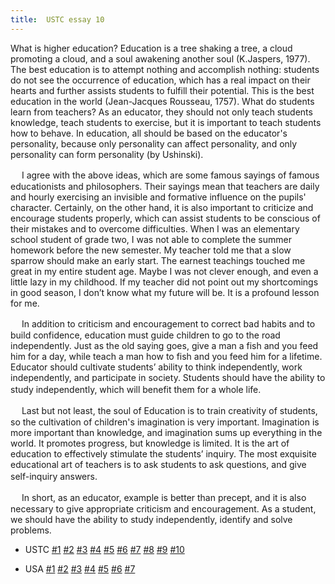 ```yaml
---
title:  USTC essay 10
---
```

What is higher education? Education is a tree shaking a tree, a cloud promoting a cloud, and a soul awakening another soul (K.Jaspers, 1977). The best education is to attempt nothing and accomplish nothing: students do not see the occurrence of education, which has a real impact on their hearts and further assists students to fulfill their potential. This is the best education in the world (Jean-Jacques Rousseau, 1757). What do students learn from teachers? As an educator, they should not only teach students knowledge, teach students to exercise, but it is important to teach students how to behave. In education, all should be based on the educator's personality, because only personality can affect personality, and only personality can form personality (by Ushinski).

　  I agree with the above ideas, which are some famous sayings of famous educationists and philosophers. Their sayings mean that teachers are daily and hourly exercising an invisible and formative influence on the pupils' character. Certainly, on the other hand, it is also important to criticize and encourage students properly, which can assist students to be conscious of their mistakes and to overcome difficulties. When I was an elementary school student of grade two, I was not able to complete the summer homework before the new semester. My teacher told me that a slow sparrow should make an early start. The earnest teachings touched me great in my entire student age. Maybe I was not clever enough, and even a little lazy in my childhood. If my teacher did not point out my shortcomings in good season, I don’t know what my future will be. It is a profound lesson for me.

　  In addition to criticism and encouragement to correct bad habits and to build confidence, education must guide children to go to the road independently. Just as the old saying goes, give a man a fish and you feed him for a day, while teach a man how to fish and you feed him for a lifetime. Educator should cultivate students’ ability to think independently, work independently, and participate in society. Students should have the ability to study independently, which will benefit them for a whole life.　

　  Last but not least, the soul of Education is to train creativity of students, so the cultivation of children's imagination is very important. Imagination is more important than knowledge, and imagination sums up everything in the world. It promotes progress, but knowledge is limited. It is the art of education to effectively stimulate the students’ inquiry. The most exquisite educational art of teachers is to ask students to ask questions, and give self-inquiry answers.　

　  In short, as an educator, example is better than precept, and it is also necessary to give appropriate criticism and encouragement. As a student, we should have the ability to study independently, identify and solve problems.

- USTC [\#1](/utils/essays/ustc1) [\#2](/utils/essays/ustc2) [\#3](/utils/essays/ustc3) [\#4](/utils/essays/ustc4) [\#5](/utils/essays/ustc5) [\#6](/utils/essays/ustc6)  [\#7](/utils/essays/ustc7)  [\#8](/utils/essays/ustc8) [\#9](/utils/essays/ustc9) [\#10](/utils/essays/ustc10)

- USA [\#1](/utils/essays/usa1) [\#2](/utils/essays/usa2) [\#3](/utils/essays/usa3) [\#4](/utils/essays/usa4) [\#5](/utils/essays/usa5) [\#6](/utils/essays/usa6) [\#7](/utils/essays/usa7)       
